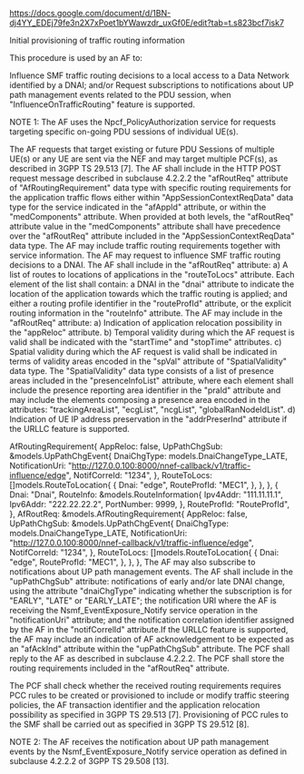 https://docs.google.com/document/d/1BN-dj4YY_EDEj79fe3n2X7xPoet1bYWawzdr_uxGf0E/edit?tab=t.s823bcf7isk7

Initial provisioning of traffic routing information

This procedure is used by an AF to:

Influence SMF traffic routing decisions to a local access to a Data Network identified by a DNAI; and/or
Request subscriptions to notifications about UP path management events related to the PDU session, when "InfluenceOnTrafficRouting" feature is supported.


NOTE 1: The AF uses the Npcf_PolicyAuthorization service for requests targeting specific on-going PDU sessions of individual UE(s). 

The AF requests that target existing or future PDU Sessions of multiple UE(s) or any UE are sent via the NEF and may target multiple PCF(s), as described in 3GPP TS 29.513 [7].
The AF shall include in the HTTP POST request message described in subclause 4.2.2.2 the "afRoutReq" attribute of "AfRoutingRequirement" data type with specific routing requirements for the application traffic flows either within "AppSessionContextReqData" data type for the service indicated in the "afAppId" attribute, or within the "medComponents" attribute. 
When provided at both levels, the "afRoutReq" attribute value in the "medComponents" attribute shall have precedence over the "afRoutReq" attribute included in the "AppSessionContextReqData" data type.
The AF may include traffic routing requirements together with service information.
The AF may request to influence SMF traffic routing decisions to a DNAI. The AF shall include in the "afRoutReq" attribute:
a) A list of routes to locations of applications in the "routeToLocs" attribute. Each element of the list shall contain:
a DNAI in the "dnai" attribute to indicate the location of the application towards which the traffic routing is applied; and
either a routing profile identifier in the "routeProfId" attribute, or the explicit routing information in the "routeInfo" attribute.
The AF may include in the "afRoutReq" attribute:
a) Indication of application relocation possibility in the "appReloc" attribute.
b) Temporal validity during which the AF request is valid shall be indicated with the "startTime" and "stopTime" attributes.
c) Spatial validity during which the AF request is valid shall be indicated in terms of validity areas encoded in the "spVal" attribute of "SpatialValidity" data type. The "SpatialValidity" data type consists of a list of presence areas included in the "presenceInfoList" attribute, where each element shall include the presence reporting area identifier in the "praId" attribute and may include the elements composing a presence area encoded in the attributes: "trackingAreaList", "ecgList", "ncgList", "globalRanNodeIdList".
d) Indication of UE IP address preservation in the "addrPreserInd" attribute if the URLLC feature is supported.



AfRoutingRequirement{
				AppReloc: false,
				UpPathChgSub: &models.UpPathChgEvent{
					DnaiChgType:     models.DnaiChangeType_LATE,
					NotificationUri: "http://127.0.0.100:8000/nnef-callback/v1/traffic-influence/edge",
					NotifCorreId:    "1234",
				},
				RouteToLocs: []models.RouteToLocation{
					{
						Dnai:        "edge",
						RouteProfId: "MEC1",
					},
				},
			},
{
					Dnai: "Dnai",
					RouteInfo: &models.RouteInformation{
						Ipv4Addr:   "111.11.11.1",
						Ipv6Addr:   "222.22.22.2",
						PortNumber: 9999,
					},
					RouteProfId: "RouteProfId",
				},
AfRoutReq: &models.AfRoutingRequirement{
				AppReloc: false,
				UpPathChgSub: &models.UpPathChgEvent{
					DnaiChgType:     models.DnaiChangeType_LATE,
					NotificationUri: "http://127.0.0.100:8000/nnef-callback/v1/traffic-influence/edge",
					NotifCorreId:    "1234",
				},
				RouteToLocs: []models.RouteToLocation{
					{
						Dnai:        "edge",
						RouteProfId: "MEC1",
					},
				},
			},
The AF may also subscribe to notifications about UP path management events. The AF shall include in the "upPathChgSub" attribute:
notifications of early and/or late DNAI change, using the attribute "dnaiChgType" indicating whether the subscription is for "EARLY", "LATE" or "EARLY_LATE";
the notification URI where the AF is receiving the Nsmf_EventExposure_Notify service operation in the "notificationUri" attribute; and
the notification correlation identifier assigned by the AF in the "notifCorrelId" attribute.If the URLLC feature is supported, the AF may include an indication of AF acknowledgement to be expected as an "afAckInd" attribute within the "upPathChgSub" attribute.
The PCF shall reply to the AF as described in subclause 4.2.2.2.
The PCF shall store the routing requirements included in the "afRoutReq" attribute.

The PCF shall check whether the received routing requirements requires PCC rules to be created or provisioned to include or modify traffic steering policies, the AF transaction identifier and the application relocation possibility as specified in 3GPP TS 29.513 [7]. 
Provisioning of PCC rules to the SMF shall be carried out as specified in 3GPP TS 29.512 [8].


NOTE 2: The AF receives the notification about UP path management events by the Nsmf_EventExposure_Notify service operation as defined in subclause 4.2.2.2 of 3GPP TS 29.508 [13].
